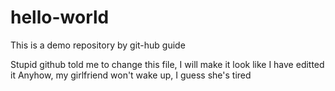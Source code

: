 # hello-world
This is a demo repository by git-hub guide

Stupid github told me to change this file, I will make it look like I have editted it
Anyhow, my girlfriend won't wake up, I guess she's tired

